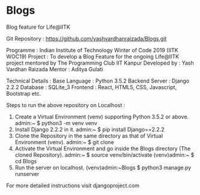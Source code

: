 # Blogs
Blog feature for Life@IITK

Git Repository : https://github.com/yashvardhanraizada/Blogs.git

Programme : Indian Institute of Technology Winter of Code 2019 (IITK WOC19)
Project : To develop a Blog Feature for the ongoing Life@IITK project mentored by The Programming Club IIT Kanpur
Developed by : Yash Vardhan Raizada
Mentor : Aditya Gulati

Technical Details :
Base Language : Python 3.5.2
Backend Server : Django 2.2.2
Database : SQLite_3
Frontend : React, HTML5, CSS, Javascript, Bootstrap etc.

Steps to run the above repository on Localhost :
1. Create a Virtual Environment (venv) supporting Python 3.5.2 or above.
	admin:~ $ python3 -m venv venv
2. Install Django 2.2.2 in it.
	admin:~ $ pip install Django==2.2.2
3. Clone the Repository in the same directory as that of Virtual Environment (venv).
	admin:~ $ git clone <URL>
4. Activate the Virtual Environment and go inside the Blogs directory (The cloned Repository).
	admin:~ $ source venv/bin/activate
	(venv)admin:~ $ cd Blogs
5. Run the server on localhost.
	(venv)admin:~Blogs $ python3 manage.py runserver

For more detailed instructions visit djangoproject.com

